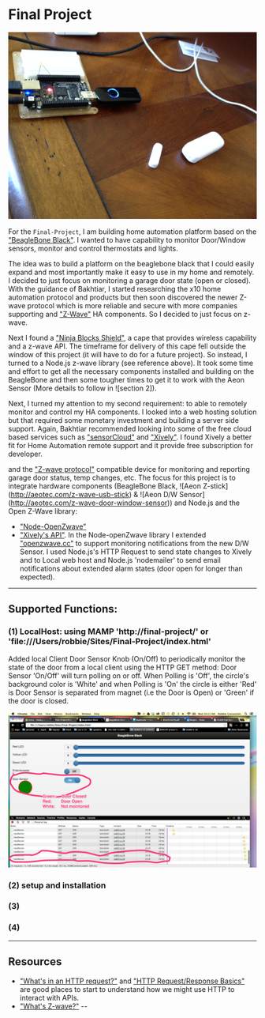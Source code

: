 # Final Project

![A screenshot from the app](https://raw.githubusercontent.com/rconstantin/Final-Project/master/README_media/beaglebone%20with%20zwave%20devices.png?token=5402981__eyJzY29wZSI6IlJhd0Jsb2I6cmNvbnN0YW50aW4vRmluYWwtUHJvamVjdC9tYXN0ZXIvUkVBRE1FX21lZGlhL2JlYWdsZWJvbmUgd2l0aCB6d2F2ZSBkZXZpY2VzLnBuZyIsImV4cGlyZXMiOjE0MDA2OTc0NzZ9--2423b5f57b54d6f67be9fe297bc3d64ff364f7aa)

For the `Final-Project`, I am building home automation platform based on the ["BeagleBone Black"](http://beagleboard.org/Products/BeagleBone%20Black). 
I wanted to have capability to monitor Door/Window sensors, monitor and control thermostats and lights. 

The idea was to build a platform on the beaglebone black that I could easily expand and most importantly make it easy to use in my home and remotely. 
I decided to just focus on monitoring a garage door state (open or closed). With the guidance of Bakhtiar, I started researching the x10 home automation protocol 
and products but then soon discovered the newer Z-wave protocol which is more reliable and secure with more companies supporting and ["Z-Wave"](http://www.z-wave.com/) 
HA components. So I decided to just focus on z-wave.
 
Next I found a ["Ninja Blocks Shield"](http://ninjablocks.com/collections/ninja-blocks/products/ninja-shield-for-beaglebone-black), 
a cape that provides wireless capability and a z-wave API. 
The timeframe for delivery of this cape fell outside the window of this project (it will have to do for a future project). 
So instead, I turned to a Node.js z-wave library (see reference above). It took some time and effort to get all the necessary components installed and 
building on the BeagleBone and then some tougher times to get it to work with the Aeon Sensor (More details to follow in ![section 2]). 

Next, I turned my attention to my second requirement: to able to remotely monitor and control my HA components. 
I looked into a web hosting solution but that required some monetary investment and building a server side support. Again, Bakhtiar recommended looking into some of the free cloud based services such as ["sensorCloud"](www.sensorcloud.com) and ["Xively"](https://xively.com). 
I found Xively a better fit for Home Automation remote support and it provide free subscription for developer.

and the ["Z-wave protocol"](http://en.wikipedia.org/wiki/Z-Wave) compatible device for monitoring and reporting garage door status, temp changes, etc.  The focus for this project is to integrate hardware components (BeagleBone Black, ![Aeon Z-stick] (http://aeotec.com/z-wave-usb-stick) & ![Aeon D/W Sensor] (http://aeotec.com/z-wave-door-window-sensor)) and Node.js and the Open Z-Wave library: 
+ ["Node-OpenZwave"](https://github.com/jperkin/node-openzwave) 
+ ["Xively's API"](https://xively.com/develop/FTDu-2xDjPP1Ix4z1znM). 
In the Node-openZwave library I extended ["openzwave.cc"](https://github.com/rconstantin/Final-Project/tree/master/my-node-openzwave/src/openzwave.cc) to support monitoring notifications from the new D/W Sensor. 
I used Node.js's HTTP Request to send state changes to Xively and to Local web host and Node.js 'nodemailer' to send email notifications about extended alarm states (door open for longer than expected).

---

## Supported Functions:

### (1) LocalHost: using MAMP 'http://final-project/' or 'file:///Users/robbie/Sites/Final-Project/index.html'
Added local Client Door Sensor Knob (On/Off) to periodically monitor the state of the door from a local client using the HTTP GET method: Door Sensor 'On/Off' will turn polling on or off. When Polling is 'Off', the circle's background color is 'White' and when Polling is 'On' the circle is either 'Red' is Door Sensor is separated from magnet (i.e the Door is Open) or 'Green' if the door is closed.

![LocalHost polling door sensor state changes](https://raw.githubusercontent.com/rconstantin/Final-Project/master/README_media/client_monitor.png?token=5402981__eyJzY29wZSI6IlJhd0Jsb2I6cmNvbnN0YW50aW4vRmluYWwtUHJvamVjdC9tYXN0ZXIvUkVBRE1FX21lZGlhL2NsaWVudF9tb25pdG9yLnBuZyIsImV4cGlyZXMiOjE0MDA2OTczNzd9--5e45219c7b1b8e757cfb870afc93014ce5dd9000)

### (2) setup and installation

### (3) 


### (4) 

---

## Resources

+ ["What's in an HTTP request?"](http://rve.org.uk/dumprequest) and ["HTTP Request/Response Basics"](http://devhub.fm/http-requestresponse-basics/) are good places to start to understand how we might use HTTP to interact with APIs.
+ ["What's Z-wave?"](http://en.wikipedia.org/wiki/Z-Wave)
--